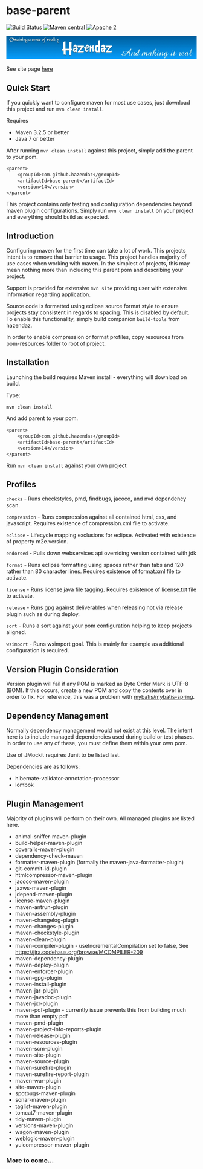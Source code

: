 ﻿# base-parent #

[![Build Status](https://travis-ci.org/hazendaz/base-parent.svg?branch=master)](https://travis-ci.org/hazendaz/base-parent)
[![Maven central](https://maven-badges.herokuapp.com/maven-central/com.github.hazendaz/base-parent/badge.svg)](https://maven-badges.herokuapp.com/maven-central/com.github.hazendaz/base-parent)
[![Apache 2](http://img.shields.io/badge/license-Apache%202-blue.svg)](http://www.apache.org/licenses/LICENSE-2.0)

![hazendaz](src/site/resources/images/hazendaz-banner.jpg)

See site page [here](https://hazendaz.github.io/base-parent/)

## Quick Start ##

If you quickly want to configure maven for most use cases, just download this project and run `mvn clean install`.

Requires
- Maven 3.2.5 or better
- Java 7 or better

After running `mvn clean install` against this project, simply add the parent to your pom.

```
<parent>
    <groupId>com.github.hazendaz</groupId>
    <artifactId>base-parent</artifactId>
    <version>14</version>
</parent>
```

This project contains only testing and configuration dependencies beyond maven plugin configurations.  Simply run
`mvn clean install` on your project and everything should build as expected.

## Introduction ##

Configuring maven for the first time can take a lot of work. This projects intent is to remove that barrier to usage.
This project handles majority of use cases when working with maven.  In the simplest of projects, this may mean
nothing more than including this parent pom and describing your project.

Support is provided for extensive `mvn site` providing user with extensive information regarding application.

Source code is formatted using eclipse source format style to ensure projects stay consistent in regards to spacing.
This is disabled by default.  To enable this functionality, simply build companion `build-tools` from hazendaz.

In order to enable compression or format profiles, copy resources from pom-resources folder to root of project.

## Installation ##

Launching the build requires Maven install - everything will download on build.

Type:

    mvn clean install

And add parent to your pom.

```
<parent>
    <groupId>com.github.hazendaz</groupId>
    <artifactId>base-parent</artifactId>
    <version>14</version>
</parent>
```

Run `mvn clean install` against your own project

## Profiles ##

`checks` - Runs checkstyles, pmd, findbugs, jacoco, and nvd dependency scan.

`compression` - Runs compression against all contained html, css, and javascript.  Requires existence of compression.xml
file to activate.

`eclipse` - Lifecycle mapping exclusions for eclipse.  Activated with existence of property m2e.version.

`endorsed` - Pulls down webservices api overriding version contained with jdk

`format` - Runs eclipse formatting using spaces rather than tabs and 120 rather than 80 character lines.  Requires
existence of format.xml file to activate.

`license` - Runs license java file tagging.  Requires existence of license.txt file to activate.

`release` - Runs gpg against deliverables when releasing not via release plugin such as during deploy.

`sort` - Runs a sort against your pom configuration helping to keep projects aligned.

`wsimport` - Runs wsimport goal.  This is mainly for example as additional configuration is required.

## Version Plugin Consideration ##

Version plugin will fail if any POM is marked as Byte Order Mark is UTF-8 (BOM).
If this occurs, create a new POM and copy the contents over in order to fix.
For reference, this was a problem with [mybatis/mybatis-spring](https://github.com/mybatis/spring/commit/684da1f52c414f4de231e353fc1ef3a8ae4a9f4f).

## Dependency Management ##

Normally dependency management would not exist at this level.  The intent here is to include managed dependencies used during build or test phases.
In order to use any of these, you must define them within your own pom.

Use of JMockit requires Junit to be listed last.

Dependencies are as follows:
- hibernate-validator-annotation-processor
- lombok

## Plugin Management ##

Majority of plugins will perform on their own.  All managed plugins are listed here.

- animal-sniffer-maven-plugin
- build-helper-maven-plugin
- coveralls-maven-plugin
- dependency-check-maven
- formatter-maven-plugin (formally the maven-java-formatter-plugin)
- git-commit-id-plugin
- htmlcompressor-maven-plugin
- jacoco-maven-plugin
- jaxws-maven-plugin
- jdepend-maven-plugin
- license-maven-plugin
- maven-antrun-plugin
- maven-assembly-plugin
- maven-changelog-plugin
- maven-changes-plugin
- maven-checkstyle-plugin
- maven-clean-plugin
- maven-compiler-plugin - useIncrementalCompilation set to false, See https://jira.codehaus.org/browse/MCOMPILER-209
- maven-dependency-plugin
- maven-deploy-plugin
- maven-enforcer-plugin
- maven-gpg-plugin
- maven-install-plugin
- maven-jar-plugin
- maven-javadoc-plugin
- maven-jxr-plugin
- maven-pdf-plugin - currently issue prevents this from building much more than empty pdf
- maven-pmd-plugin
- maven-project-info-reports-plugin
- maven-release-plugin
- maven-resources-plugin
- maven-scm-plugin
- maven-site-plugin
- maven-source-plugin
- maven-surefire-plugin
- maven-surefire-report-plugin
- maven-war-plugin
- site-maven-plugin
- spotbugs-maven-plugin
- sonar-maven-plugin
- taglist-maven-plugin
- tomcat7-maven-plugin
- tidy-maven-plugin
- versions-maven-plugin
- wagon-maven-plugin
- weblogic-maven-plugin
- yuicompressor-maven-plugin

### More to come... ###
